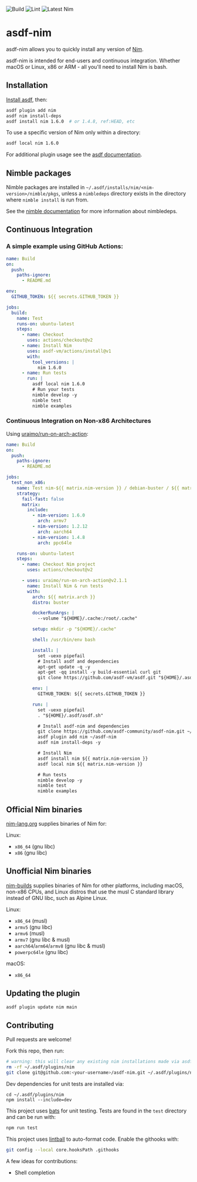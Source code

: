 ![Build](https://github.com/asdf-community/asdf-nim/workflows/Build/badge.svg) ![Lint](https://github.com/asdf-community/asdf-nim/workflows/Lint/badge.svg) ![Latest Nim](https://github.com/asdf-community/asdf-nim/workflows/Latest%20Nim/badge.svg)

# asdf-nim

asdf-nim allows you to quickly install any version of [Nim](https://nim-lang.org).

asdf-nim is intended for end-users and continuous integration. Whether macOS or Linux, x86 or ARM - all you'll need to install Nim is bash.

## Installation

[Install asdf](https://asdf-vm.com/guide/getting-started.html), then:

```sh
asdf plugin add nim
asdf nim install-deps
asdf install nim 1.6.0  # or 1.4.8, ref:HEAD, etc
```

To use a specific version of Nim only within a directory:

```sh
asdf local nim 1.6.0
```

For additional plugin usage see the [asdf documentation](https://asdf-vm.com/#/core-manage-asdf).

## Nimble packages

Nimble packages are installed in `~/.asdf/installs/nim/<nim-version>/nimble/pkgs`, unless a `nimbledeps` directory exists in the directory where `nimble install` is run from.

See the [nimble documentation](https://github.com/nim-lang/nimble#nimbles-folder-structure-and-packages) for more information about nimbledeps.

## Continuous Integration

### A simple example using GitHub Actions:

```yaml
name: Build
on:
  push:
    paths-ignore:
      - README.md

env:
  GITHUB_TOKEN: ${{ secrets.GITHUB_TOKEN }}

jobs:
  build:
    name: Test
    runs-on: ubuntu-latest
    steps:
      - name: Checkout
        uses: actions/checkout@v2
      - name: Install Nim
        uses: asdf-vm/actions/install@v1
        with:
          tool_versions: |
            nim 1.6.0
      - name: Run tests
        run: |
          asdf local nim 1.6.0
          # Run your tests
          nimble develop -y
          nimble test
          nimble examples
```

### Continuous Integration on Non-x86 Architectures

Using [uraimo/run-on-arch-action](https://github.com/uraimo/run-on-arch-action):

```yaml
name: Build
on:
  push:
    paths-ignore:
      - README.md

jobs:
  test_non_x86:
    name: Test nim-${{ matrix.nim-version }} / debian-buster / ${{ matrix.arch }}
    strategy:
      fail-fast: false
      matrix:
        include:
          - nim-version: 1.6.0
            arch: armv7
          - nim-version: 1.2.12
            arch: aarch64
          - nim-version: 1.4.8
            arch: ppc64le

    runs-on: ubuntu-latest
    steps:
      - name: Checkout Nim project
        uses: actions/checkout@v2

      - uses: uraimo/run-on-arch-action@v2.1.1
        name: Install Nim & run tests
        with:
          arch: ${{ matrix.arch }}
          distro: buster

          dockerRunArgs: |
            --volume "${HOME}/.cache:/root/.cache"

          setup: mkdir -p "${HOME}/.cache"

          shell: /usr/bin/env bash

          install: |
            set -uexo pipefail
            # Install asdf and dependencies
            apt-get update -q -y
            apt-get -qq install -y build-essential curl git
            git clone https://github.com/asdf-vm/asdf.git "${HOME}/.asdf" --branch v0.8.0

          env: |
            GITHUB_TOKEN: ${{ secrets.GITHUB_TOKEN }}

          run: |
            set -uexo pipefail
            . "${HOME}/.asdf/asdf.sh"

            # Install asdf-nim and dependencies
            git clone https://github.com/asdf-community/asdf-nim.git ~/asdf-nim --branch main --depth 1
            asdf plugin add nim ~/asdf-nim
            asdf nim install-deps -y

            # Install Nim
            asdf install nim ${{ matrix.nim-version }}
            asdf local nim ${{ matrix.nim-version }}

            # Run tests
            nimble develop -y
            nimble test
            nimble examples
```

## Official Nim binaries

[nim-lang.org](https://nim-lang.org/install.html) supplies binaries of Nim for:

Linux:

- `x86_64` (gnu libc)
- `x86` (gnu libc)

## Unofficial Nim binaries

[nim-builds](https://github.com/elijahr/nim-builds) supplies binaries of Nim for other platforms, including macOS, non-x86 CPUs, and Linux distros that use the musl C standard library instead of GNU libc, such as Alpine Linux.

Linux:

- `x86_64` (musl)
- `armv5` (gnu libc)
- `armv6` (musl)
- `armv7` (gnu libc & musl)
- `aarch64`/`arm64`/`armv8` (gnu libc & musl)
- `powerpc64le` (gnu libc)

macOS:

- `x86_64`

## Updating the plugin

```sh
asdf plugin update nim main
```

## Contributing

Pull requests are welcome!

Fork this repo, then run:

```sh
# warning: this will clear any existing nim installations made via asdf-nim
rm -rf ~/.asdf/plugins/nim
git clone git@github.com:<your-username>/asdf-nim.git ~/.asdf/plugins/nim
```

Dev dependencies for unit tests are installed via:

```shell
cd ~/.asdf/plugins/nim
npm install --include=dev
```

This project uses [bats](https://github.com/bats-core/bats-core) for unit testing. Tests are found in the `test` directory and can be run with:

```sh
npm run test
```

This project uses [lintball](https://github.com/elijahr/lintball) to auto-format code. Enable the githooks with:

```sh
git config --local core.hooksPath .githooks
```

A few ideas for contributions:

- Shell completion
